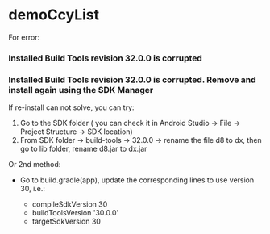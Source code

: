 # demoCcyList

For error:
### Installed Build Tools revision 32.0.0 is corrupted
### Installed Build Tools revision 32.0.0 is corrupted. Remove and install again using the SDK Manager

If re-install can not solve, you can try:
1. Go to the SDK folder ( you can check it in Android Studio -> File -> Project Structure -> SDK location)
2. From SDK folder -> build-tools -> 32.0.0 -> rename the file d8 to dx, then go to lib folder, rename d8.jar to dx.jar

Or 2nd method:
 - Go to build.gradle(app), update the corresponding lines to use version 30, i.e.:

   - compileSdkVersion 30
   - buildToolsVersion '30.0.0'
   - targetSdkVersion 30
